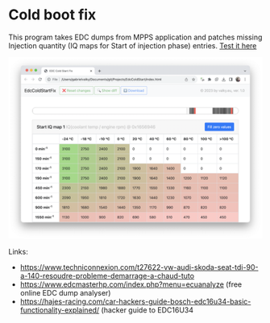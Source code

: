 # Cold boot fix

This program takes EDC dumps from MPPS application and patches missing Injection quantity (IQ maps for Start of injection phase) entries. [Test it here](https://rawgit.valky.eu/gabonator/Projects/master/EdcColdStart/index.html)

![screenshot](screenshot.png)

Links:
  - https://www.techniconnexion.com/t27622-vw-audi-skoda-seat-tdi-90-a-140-resoudre-probleme-demarrage-a-chaud-tuto
  - https://www.edcmasterhp.com/index.php?menu=ecuanalyze (free online EDC dump analyser)
  - https://hajes-racing.com/car-hackers-guide-bosch-edc16u34-basic-functionality-explained/ (hacker guide to EDC16U34